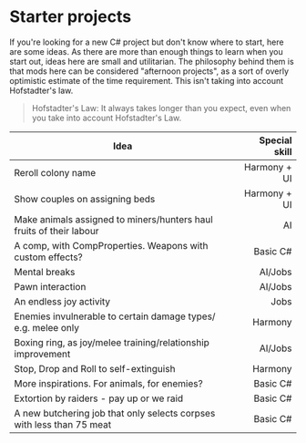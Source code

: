 # Starter projects

If you're looking for a new C# project but don't know where to start, here are some ideas. As there are more than enough things to learn when you start out, ideas here are small and utilitarian. The philosophy behind them is that mods here can be considered "afternoon projects", as a sort of overly optimistic estimate of the time requirement. This isn't taking into account Hofstadter's law.

>Hofstadter's Law: It always takes longer than you expect, even when you take into account Hofstadter's Law.

| Idea                                                                | Special skill |
| ------------------------------------------------------------------- |--------------:|
| Reroll colony name                                                  | Harmony + UI  |
| Show couples on assigning beds                                      | Harmony + UI  |
| Make animals assigned to miners/hunters haul fruits of their labour | AI |
| A comp, with CompProperties. Weapons with custom effects?           | Basic C# |
| Mental breaks                                                       | AI/Jobs |
| Pawn interaction                                                    | AI/Jobs |
| An endless joy activity                                             | Jobs |
| Enemies invulnerable to certain damage types/ e.g. melee only       | Harmony |
| Boxing ring, as joy/melee training/relationship improvement | AI/Jobs |
| Stop, Drop and Roll to self-extinguish | Harmony |
| More inspirations. For animals, for enemies? | Basic C# |
| Extortion by raiders - pay up or we raid | Basic C# |
| A new butchering job that only selects corpses with less than 75 meat | Basic C# |